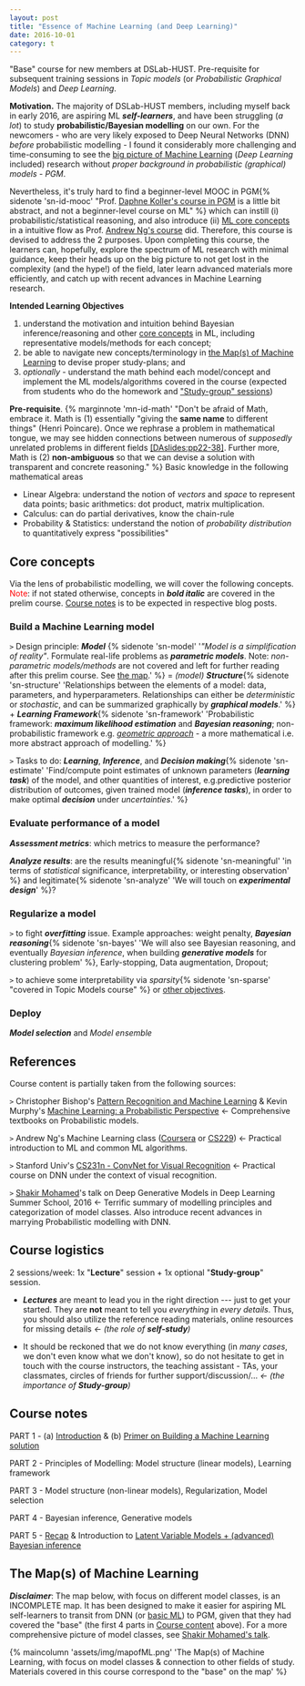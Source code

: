 ```yaml
---
layout: post
title: "Essence of Machine Learning (and Deep Learning)"
date: 2016-10-01
category: t
---
```

"Base" course for new members at DSLab-HUST. Pre-requisite for subsequent training sessions in *Topic models* (or *Probabilistic Graphical Models*) and *Deep Learning*. 

**Motivation.** The majority of DSLab-HUST members, including myself back in early 2016, are aspiring ML ***self-learners***, and have been struggling (*a lot*) to study **probabilistic/Bayesian modelling** on our own. For the newcomers - who are very likely exposed to Deep Neural Networks (DNN) *before* probabilistic modelling - I found it considerably more challenging and time-consuming to see the [big picture of Machine Learning](#map) (*Deep Learning* included) research without *proper background in probabilistic (graphical) models - PGM*.

Nevertheless, it's truly hard to find a beginner-level MOOC in PGM{% sidenote 'sn-id-mooc' "Prof. [Daphne Koller's course in PGM](https://www.coursera.org/specializations/probabilistic-graphical-models) is a little bit abstract, and not a beginner-level course on ML" %} which can instill (i) probabilistic/statistical reasoning, and also introduce (ii) [ML core concepts](#core) in a intuitive flow as Prof. [Andrew Ng's course](https://www.coursera.org/learn/machine-learning) did. Therefore, this course is devised to address the 2 purposes. Upon completing this course, the learners can, hopefully, explore the spectrum of ML research with minimal guidance, keep their heads up on the big picture to not get lost in the complexity (and the hype!) of the field, later learn advanced materials more efficiently, and catch up with recent advances in Machine Learning research.
 
**Intended Learning Objectives**
1. understand the motivation and intuition behind Bayesian inference/reasoning and other [core concepts](#core) in ML, including representative models/methods for each concept; 
2. be able to navigate new concepts/terminology in [the Map(s) of Machine Learning](#map) to devise proper study-plans; and 
3. *optionally* - understand the math behind each model/concept and implement the ML models/algorithms covered in the course (expected from students who do the homework and ["Study-group" sessions](#study))

**Pre-requisite**. {% marginnote 'mn-id-math' "Don't be afraid of Math, embrace it. Math is (1) essentially \"giving the **same name** to different things\" (Henri Poincare). Once we rephrase a problem in mathematical tongue, we may see hidden  connections between numerous of *supposedly* unrelated problems in different fields [[DAslides:pp22-38]](https://1drv.ms/b/s!ApOZHae4ogqZ3AJg76xtDPEzSlH-). Further more, Math is (2) **non-ambiguous** so that we can devise a solution with transparent and concrete reasoning." %} Basic knowledge in the following mathematical areas
* Linear Algebra: understand the notion of *vectors* and *space* to represent data points; basic arithmetics: dot product, matrix multiplication.
* Calculus: can do partial derivatives, know the chain-rule 
* Probability & Statistics: understand the notion of *probability distribution* to quantitatively express "possibilities"

## <a name="core">Core concepts</a>
Via the lens of probabilistic modelling, we will cover the following concepts. <font color="red">Note</font>: if not stated otherwise, concepts in ***bold italic*** are covered in the prelim course. [Course notes](#notes) is to be expected in respective blog posts. 

### Build a Machine Learning model
`>` Design principle: ***Model*** {% sidenote 'sn-model' '*"Model is a simplification of reality"*. Formulate real-life problems as ***parametric models***. Note: *non-parametric models/methods* are not covered and left for further reading after this prelim course. See [the map](#map).' %} = *(model)* ***Structure***{% sidenote 'sn-structure' 'Relationships between the elements of a model: data, parameters, and hyperparameters.  Relationships can either be *deterministic* or *stochastic*, and can be summarized graphically by ***graphical models***.' %} + ***Learning Framework***{% sidenote 'sn-framework' 'Probabilistic framework: ***maximum likelihood estimation*** and ***Bayesian reasoning***; non-probabilistic framework e.g. [*geometric approach*](https://metacademy.org/roadmaps/rgrosse/dgml) - a more mathematical i.e. more abstract approach of modelling.' %}

`>` Tasks to do:  ***Learning***, ***Inference***, and ***Decision making***{% sidenote 'sn-estimate' 'Find/compute point estimates of unknown parameters (***learning task***) of the model, and other quantities of interest, e.g.predictive posterior distribution of outcomes, given trained model (***inference tasks***), in order to make optimal ***decision*** under *uncertainties*.' %} 

### Evaluate performance of a model

***Assessment metrics***: which metrics to measure the performance?

***Analyze results***: are the results meaningful{% sidenote 'sn-meaningful' 'in terms of *statistical* significance, interpretability, or interesting observation' %}  and legitimate{% sidenote 'sn-analyze' 'We will touch on ***experimental design***' %}? 

### Regularize a model
`>` to fight ***overfitting*** issue. Example approaches: weight penalty, ***Bayesian reasoning***{% sidenote 'sn-bayes' 'We will also see Bayesian reasoning, and eventually *Bayesian inference*, when building ***generative models*** for clustering problem' %}, Early-stopping, Data augmentation, Dropout;

`>` to achieve some interpretability via *sparsity*{% sidenote 'sn-sparse' "covered in Topic Models course" %} or [other objectives](https://en.wikipedia.org/wiki/Regularization*(mathematics)).

### Deploy
***Model selection*** and *Model ensemble*



## <a name="ref">References</a>
Course content is partially taken from the following sources:

`>` Christopher Bishop's [Pattern Recognition and Machine Learning](https://www.amazon.com/Pattern-Recognition-Learning-Information-Statistics/dp/0387310738) & Kevin Murphy's [Machine Learning: a Probabilistic Perspective](https://www.cs.ubc.ca/~murphyk/MLbook/) <- Comprehensive textbooks on Probabilistic models.

`>` Andrew Ng's Machine Learning class ([Coursera](https://www.coursera.org/learn/machine-learning) or [CS229](http://cs229.stanford.edu/)) <- Practical introduction to ML and common ML algorithms.

`>` Stanford Univ's [CS231n - ConvNet for Visual Recognition](http://cs231n.stanford.edu/) <- Practical course on DNN under the context of visual recognition.

`>` [Shakir Mohamed](http://videolectures.net/deeplearning2016_mohamed_generative_models/)'s talk on Deep Generative Models in Deep Learning Summer School, 2016 <- Terrific summary of modelling principles and categorization of model classes. Also introduce recent advances in marrying Probabilistic modelling with DNN. 


## <a name="study">Course logistics</a>
2 sessions/week: 1x "**Lecture**" session + 1x optional "**Study-group**" session.
* ***Lectures*** are meant to lead you in the right direction --- just to get your started. They are **not** meant to tell you *everything* in *every details*. Thus, you should also utilize the reference reading materials, online resources for missing details *<- (the role of **self-study**)*

* It should be reckoned that we do not know everything (in *many cases*, we don't even know what we don't know), so do not hesitate to get in touch with the course instructors, the teaching assistant - TAs, your classmates, circles of friends for further support/discussion/...  *<- (the importance of **Study-group**)* 

## <a name="notes">Course notes</a>
PART 1 - (a) [Introduction](https://raw.githubusercontent.com/hoamle/essence_ml/e788aef7617fed6911bcfd710ebbccd8ed34eae6/essence_ml.pdf)  & (b) [Primer on Building a Machine Learning solution](/articles/17/primer-on-building-ml-solutions)

PART 2 - Principles of Modelling: Model structure (linear models), Learning framework

PART 3 - Model structure (non-linear models), Regularization, Model selection

PART 4 - Bayesian inference, Generative models

PART 5 - [Recap](https://1drv.ms/p/s!ApOZHae4ogqZgog1P9HHN_4u3UeMeA) & Introduction to [Latent Variable Models + (advanced) Bayesian inference](https://1drv.ms/p/s!ApOZHae4ogqZgog1P9HHN_4u3UeMeA)

## <a name="map">The Map(s) of Machine Learning</a>
***Disclaimer***: The map below, with focus on different model classes, is an INCOMPLETE map. It has been designed to make it easier for aspiring ML self-learners to transit from DNN (or [basic ML](https://www.coursera.org/learn/machine-learning)) to PGM, given that they had covered the "base" (the first 4 parts in [Course content](#notes) above). For a more comprehensive picture of model classes, see [Shakir Mohamed's talk](http://videolectures.net/deeplearning2016_mohamed_generative_models/).

{% maincolumn 'assets/img/mapofML.png' 'The Map(s) of Machine Learning, with focus on model classes & connection to other fields of study. Materials covered in this course correspond to the "base"  on the map' %}
